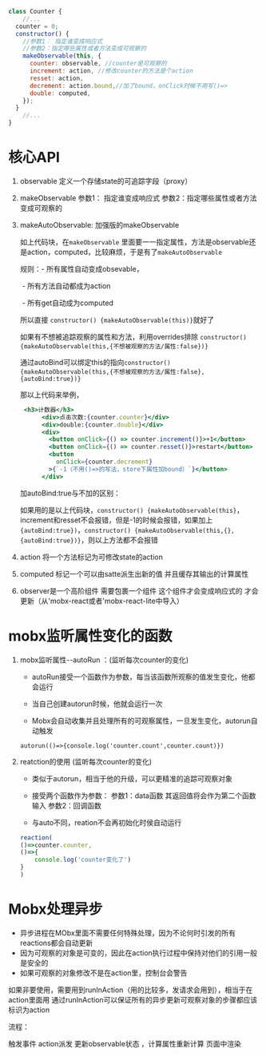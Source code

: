 
```js
class Counter {
    //...
  counter = 0;
  constructor() {
    //参数1： 指定谁变成响应式
    //参数2：指定哪些属性或者方法变成可观察的
    makeObservable(this, {
      counter: observable, //counter是可观察的
      increment: action, //修改counter的方法是个action
      resset: action,
      decrement: action.bound,//加了bound，onClick时候不用写()=>
      double: computed,
    });
  }
    //...
}
```
# 核心API
1. observable 定义一个存储state的可追踪字段（proxy）
2. makeObservable 参数1： 指定谁变成响应式  参数2：指定哪些属性或者方法变成可观察的
3. makeAutoObservable: 加强版的makeObservable 

   如上代码块，在`makeObservable` 里面要一一指定属性，方法是observable还是action，computed，比较麻烦，于是有了`makeAutoObservable`

   规则：- 所有属性自动变成obsevable，

   ​      - 所有方法自动都成为action

   ​      - 所有get自动成为computed  

   所以直接 `constructor() {makeAutoObservable(this)}`就好了

   如果有不想被追踪观察的属性和方法，利用overrides排除 `constructor() {makeAutoObservable(this,{不想被观察的方法/属性:false})}`

   通过autoBind可以绑定this的指向`constructor() {makeAutoObservable(this,{不想被观察的方法/属性:false},{autoBind:true})}`

   那以上代码来举例，

   ```jsx
    <h3>计数器</h3>
         <div>点击次数:{counter.counter}</div>
         <div>double:{counter.double}</div>
         <div>
           <button onClick={() => counter.increment()}>+1</button>
           <button onClick={() => counter.resset()}>restart</button>
           <button
             onClick={counter.decrement}
           >{`-1（不用()=>的写法，store下属性加bound）`}</button>
         </div>
   ```

   加autoBind:true与不加的区别：

   如果用的是以上代码块，`constructor() {makeAutoObservable(this}`，increment和resset不会报错，但是-1的时候会报错，如果加上`{autoBind:true})`，`constructor() {makeAutoObservable(this,{},{autoBind:true})}`，则以上方法都不会报错

4. action 将一个方法标记为可修改state的action

5. computed 标记一个可以由satte派生出新的值 并且缓存其输出的计算属性

6. observer是一个高阶组件  需要包裹一个组件 这个组件才会变成响应式的 才会更新（从'mobx-react或者'mobx-react-lite中导入）

# mobx监听属性变化的函数
1. mobx监听属性--autoRun ：(监听每次counter的变化)

   

   - autoRun接受一个函数作为参数，每当该函数所观察的值发生变化，他都会运行

   - 当自己创建autorun时候，他就会运行一次

   - Mobx会自动收集并且处理所有的可观察属性，一旦发生变化，autorun自动触发

   `autorun(()=>{console.log('counter.count',counter.count)})`

   

2. reatction的使用 (监听每次counter的变化)

     - 类似于autorun，相当于他的升级，可以更精准的追踪可观察对象

     - 接受两个函数作为参数：
       参数1：data函数   其返回值将会作为第二个函数输入
       参数2：回调函数

     - 与auto不同，reation不会再初始化时侯自动运行

     ```javascript
     reaction(
     ()=>counter.counter,
     ()=>{
         console.log('counter变化了')
     }
     )
     ```
# Mobx处理异步
- 异步进程在MObx里面不需要任何特殊处理，因为不论何时引发的所有reactions都会自动更新
- 因为可观察的对象是可变的，因此在action执行过程中保持对他们的引用一般是安全的
- 如果可观察的对象修改不是在action里，控制台会警告

如果非要使用，需要用到runInAction（用的比较多，发请求会用到），相当于在action里面用
通过runInAction可以保证所有的异步更新可观察对象的步骤都应该标识为action


流程：

触发事件  action派发  更新observable状态  ，计算属性重新计算  页面中渲染 




